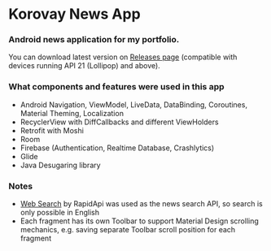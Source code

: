 # Korovay News App
### Android news application for my portfolio. 

You can download latest version on [Releases page](https://github.com/thekorovay/my_portfolio/releases) (compatible with devices running API 21 (Lollipop) and above).

### What components and features were used in this app 
- Android Navigation, ViewModel, LiveData, DataBinding, Coroutines, Material Theming, Localization
- RecyclerView with DiffCallbacks and different ViewHolders  
- Retrofit with Moshi
- Room
- Firebase (Authentication, Realtime Database, Crashlytics)
- Glide
- Java Desugaring library 

### Notes
- [Web Search](https://rapidapi.com/contextualwebsearch/api/web-search) by RapidApi was used as the news search API, so search is only possible in English
- Each fragment has its own Toolbar to support Material Design scrolling mechanics, e.g. saving separate Toolbar scroll position for each fragment 

